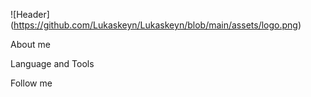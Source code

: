 
![Header] (https://github.com/Lukaskeyn/Lukaskeyn/blob/main/assets/logo.png)

About me

Language and Tools

Follow me 